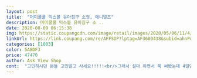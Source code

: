 ```yaml
---
layout: post 
title:  "머미쿨쿨 믹스볼 유아침구 소형, 애니멀즈" 
description: 머미쿨쿨 믹스볼 유아침구 소 ..
date: 2020-08-09 06:15:38 
img: https://static.coupangcdn.com/image/retail/images/2020/05/06/11/4/096067f1-0790-4681-b79f-4487f636f6ad.jpg 
linkUrl: https://link.coupang.com/re/AFFSDP?lptag=AF3600438&subid=ahnPublicAsk&pageKey=1547777478&itemId=2649527054&vendorItemId=70640431273&traceid=V0-113-ee825ad44573e467 
categories: [1003] 
color: 5A8DF3 
price: 47470 
author: Ask View Shop 
cont:  "고민하시던 분들 고민말고 사세요!!!!!<br/>그래서 설마 하면서 쭉 써봤는데 4일연속 밤에 안깨고 쭉 자네요!!<br/>그러다보니 맘마도 너무 조금씩 먹어<br/>너무 자는가싶어 깨워서 수유할 정도예요!<br/>느낌도 거의 똑같아요 완전 만족해요!!<br/>대박이네요 진짜 모로반사  and amp; 밤수유 때문에<br/>디자인도 맘에 들고.<br/>.<br/> 믹스볼인데도<br/>로켓배송으로 도착하고 나서부터는<br/>머미쿨쿨 쓰면서 뚝 끊을수있게 됐어요 ㅠㅠ<br/>머미쿨쿨 첫째때 부터 써왔는데 역시나!!<br/>밤샘보초 작정하고 집에왔는데.<br/>.<br/><br/>신기할 정도로 완전 잘 자는중입니다ㅠㅠ<br/>온가족이 모두 통잠은 상상도 못했는데<br/>원래 사용하던 좁쌀로된 머미쿨쿨이랑<br/>육아 선물로 강추합니다❤️친구가 둘째를 출산해서 선물로 구입했습니다 요즘 친구랑 제수씨랑 너무 힘들다고 하더라구요 ㅜ 선물받고 제수씨가 통잠 잔다고 너무 좋아합니다 원단도 시원한 소재라 고른게 굿인듯 많이 파세용ㅋㅋㅋㅋㅋㅋㅋ<br/>육아템 갑 오브 갑!!<br/>저부터 여러 선생님들 엄청 고생시켰는데.<br/>.<br/><br/>조리원에서부터 어찌나 예민한지 잠도 잘 못자고ㅠ<br/>진짜 인생의 한줄기 빛이에요<br/>처음받고 사용해보니 밤에 안깨고 쭉 자더라구요<br/>확실히 낮잠탐때도 잠자는 시간이 늘어났구요!<br/>" 
---
```

